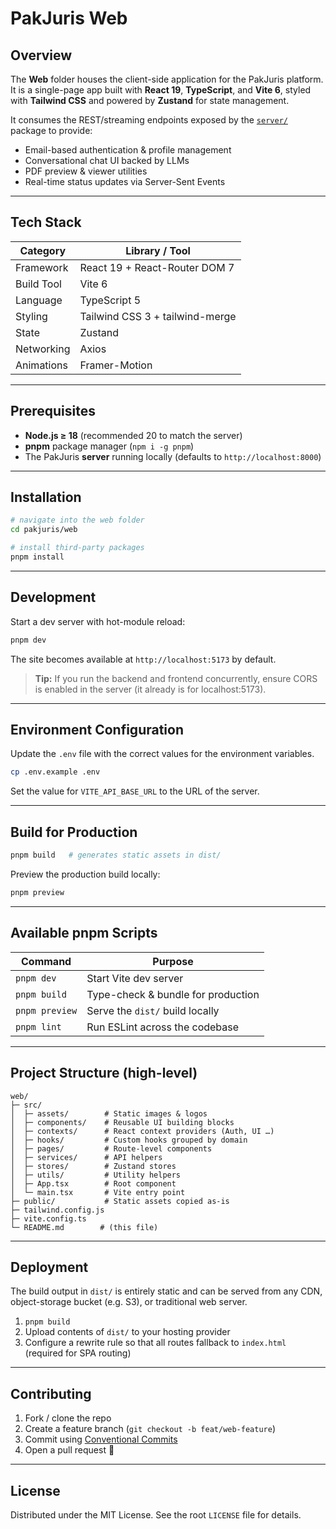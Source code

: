 # PakJuris Web

## Overview

The **Web** folder houses the client-side application for the PakJuris platform.  It is a single-page app built with **React 19**, **TypeScript**, and **Vite 6**, styled with **Tailwind CSS** and powered by **Zustand** for state management.

It consumes the REST/streaming endpoints exposed by the [`server/`](../server/README.md) package to provide:

- Email-based authentication & profile management
- Conversational chat UI backed by LLMs
- PDF preview & viewer utilities
- Real-time status updates via Server-Sent Events

---

## Tech Stack

| Category | Library / Tool |
|----------|----------------|
| Framework | React 19 + React-Router DOM 7 |
| Build Tool | Vite 6 |
| Language | TypeScript 5 |
| Styling | Tailwind CSS 3 + tailwind-merge |
| State | Zustand |
| Networking | Axios | 
| Animations | Framer-Motion |

---

## Prerequisites

- **Node.js ≥ 18** (recommended 20 to match the server)
- **pnpm** package manager (`npm i -g pnpm`)
- The PakJuris **server** running locally (defaults to `http://localhost:8000`)

---

## Installation

```bash
# navigate into the web folder
cd pakjuris/web

# install third-party packages
pnpm install
```

---

## Development

Start a dev server with hot-module reload:

```bash
pnpm dev
```

The site becomes available at `http://localhost:5173` by default.

> **Tip:** If you run the backend and frontend concurrently, ensure CORS is enabled in the server (it already is for localhost:5173).

---

## Environment Configuration

Update the `.env` file with the correct values for the environment variables.

```bash
cp .env.example .env
```

Set the value for `VITE_API_BASE_URL` to the URL of the server.

---

## Build for Production

```bash
pnpm build   # generates static assets in dist/
```

Preview the production build locally:

```bash
pnpm preview
```

---

## Available pnpm Scripts

| Command | Purpose |
|---------|---------|
| `pnpm dev` | Start Vite dev server |
| `pnpm build` | Type-check & bundle for production |
| `pnpm preview` | Serve the `dist/` build locally |
| `pnpm lint` | Run ESLint across the codebase |

---

## Project Structure (high-level)

```
web/
├─ src/
│  ├─ assets/        # Static images & logos
│  ├─ components/    # Reusable UI building blocks
│  ├─ contexts/      # React context providers (Auth, UI …)
│  ├─ hooks/         # Custom hooks grouped by domain
│  ├─ pages/         # Route-level components
│  ├─ services/      # API helpers
│  ├─ stores/        # Zustand stores
│  ├─ utils/         # Utility helpers
│  ├─ App.tsx        # Root component
│  └─ main.tsx       # Vite entry point
├─ public/           # Static assets copied as-is
├─ tailwind.config.js
├─ vite.config.ts
└─ README.md        # (this file)
```

---

## Deployment

The build output in `dist/` is entirely static and can be served from any CDN, object-storage bucket (e.g. S3), or traditional web server.

1. `pnpm build`
2. Upload contents of `dist/` to your hosting provider
3. Configure a rewrite rule so that all routes fallback to `index.html` (required for SPA routing)

---

## Contributing

1. Fork / clone the repo
2. Create a feature branch (`git checkout -b feat/web-feature`)
3. Commit using [Conventional Commits](https://www.conventionalcommits.org/)
4. Open a pull request 🎉

---

## License

Distributed under the MIT License. See the root `LICENSE` file for details.
